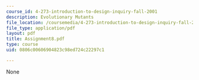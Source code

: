 ```yaml
---
course_id: 4-273-introduction-to-design-inquiry-fall-2001
description: Evolutionary Mutants
file_location: /coursemedia/4-273-introduction-to-design-inquiry-fall-2001/0806c00606904823c98ed724c22297c1_Assignment8.pdf
file_type: application/pdf
layout: pdf
title: Assignment8.pdf
type: course
uid: 0806c00606904823c98ed724c22297c1

---
```

None